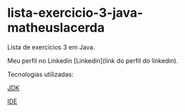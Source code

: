 # lista-exercicio-3-java-matheuslacerda
Lista de exercícios 3 em Java.

Meu perfil no Linkedin [Linkedin](link do perfil do linkedin).

Tecnologias utilizadas:

[JDK](https://www.oracle.com/java/technologies/downloads/)

[IDE](https://code.visualstudio.com/Download)
